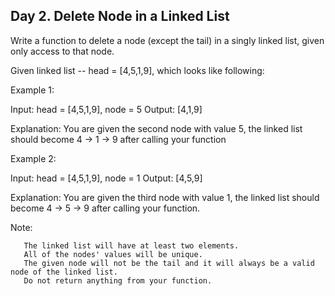 ## Day 2. Delete Node in a Linked List

Write a function to delete a node (except the tail) in a singly linked list, given only access to that node.

Given linked list -- head = [4,5,1,9], which looks like following:

Example 1:

Input: head = [4,5,1,9], node = 5
Output: [4,1,9]

Explanation: You are given the second node with value 5, 
             the linked list should become 4 -> 1 -> 9 after calling your function
             
Example 2:

Input: head = [4,5,1,9], node = 1
Output: [4,5,9]

Explanation: You are given the third node with value 1, 
             the linked list should become 4 -> 5 -> 9 after calling your function.
 

Note:

       The linked list will have at least two elements.
       All of the nodes' values will be unique.
       The given node will not be the tail and it will always be a valid node of the linked list.
       Do not return anything from your function.
